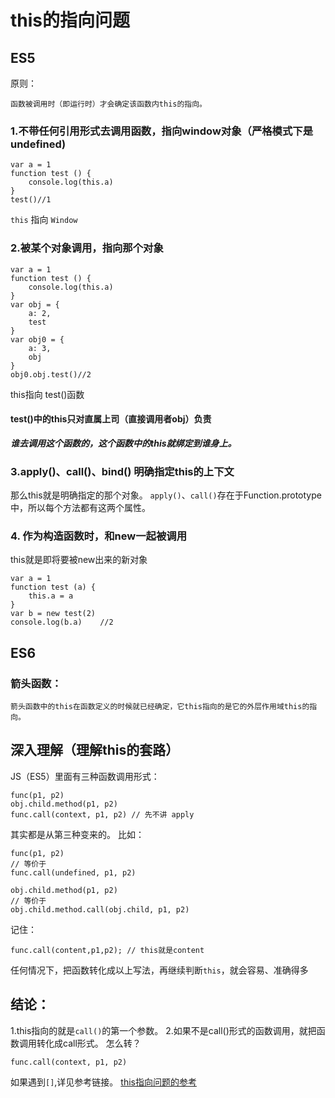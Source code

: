 # this的指向问题

## ES5

原则：

```text
函数被调用时（即运行时）才会确定该函数内this的指向。
```

### 1.不带任何引用形式去调用函数，指向window对象（严格模式下是undefined\)

```text
var a = 1
function test () {
    console.log(this.a)
}
test()//1
```

`this` 指向 `Window`

### 2.被某个对象调用，指向那个对象

```text
var a = 1
function test () {
    console.log(this.a)
}
var obj = {
    a: 2,
    test
}
var obj0 = {
    a: 3,
    obj 
}
obj0.obj.test()//2
```

this指向 test\(\)函数

#### test\(\)中的this只对直属上司（直接调用者obj）负责

_**谁去调用这个函数的，这个函数中的this就绑定到谁身上。**_

### 3.apply\(\)、call\(\)、bind\(\) 明确指定this的上下文

那么this就是明确指定的那个对象。 `apply()`、`call()`存在于Function.prototype中，所以每个方法都有这两个属性。

### 4. 作为构造函数时，和new一起被调用

this就是即将要被new出来的新对象

```text
var a = 1
function test (a) {
    this.a = a
}
var b = new test(2)
console.log(b.a)    //2
```

## ES6

### 箭头函数：

```text
箭头函数中的this在函数定义的时候就已经确定，它this指向的是它的外层作用域this的指向。
```

## 深入理解（理解this的套路）

JS（ES5）里面有三种函数调用形式：

```text
func(p1, p2) 
obj.child.method(p1, p2)
func.call(context, p1, p2) // 先不讲 apply
```

其实都是从第三种变来的。 比如：

```text
func(p1, p2) 
// 等价于
func.call(undefined, p1, p2)

obj.child.method(p1, p2) 
// 等价于
obj.child.method.call(obj.child, p1, p2)
```

记住：

`func.call(content,p1,p2); // this就是content`

任何情况下，把函数转化成以上写法，再继续判断`this`，就会容易、准确得多

## 结论：

1.this指向的就是`call()`的第一个参数。 2.如果不是call\(\)形式的函数调用，就把函数调用转化成call形式。 怎么转？

```text
func.call(context, p1, p2)
```

如果遇到`[]`,详见参考链接。 [this指向问题的参考](https://zhuanlan.zhihu.com/p/23804247)

